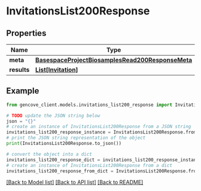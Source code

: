 # InvitationsList200Response


## Properties

Name | Type | Description | Notes
------------ | ------------- | ------------- | -------------
**meta** | [**BasespaceProjectBiosamplesRead200ResponseMeta**](BasespaceProjectBiosamplesRead200ResponseMeta.md) |  | [optional]
**results** | [**List[Invitation]**](Invitation.md) |  |

## Example

```python
from gencove_client.models.invitations_list200_response import InvitationsList200Response

# TODO update the JSON string below
json = "{}"
# create an instance of InvitationsList200Response from a JSON string
invitations_list200_response_instance = InvitationsList200Response.from_json(json)
# print the JSON string representation of the object
print(InvitationsList200Response.to_json())

# convert the object into a dict
invitations_list200_response_dict = invitations_list200_response_instance.to_dict()
# create an instance of InvitationsList200Response from a dict
invitations_list200_response_from_dict = InvitationsList200Response.from_dict(invitations_list200_response_dict)
```
[[Back to Model list]](../README.md#documentation-for-models) [[Back to API list]](../README.md#documentation-for-api-endpoints) [[Back to README]](../README.md)
